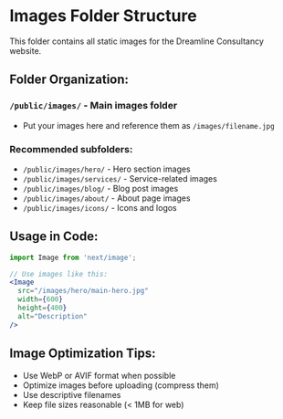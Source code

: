 # Images Folder Structure

This folder contains all static images for the Dreamline Consultancy website.

## Folder Organization:

### `/public/images/` - Main images folder
- Put your images here and reference them as `/images/filename.jpg`

### Recommended subfolders:
- `/public/images/hero/` - Hero section images
- `/public/images/services/` - Service-related images  
- `/public/images/blog/` - Blog post images
- `/public/images/about/` - About page images
- `/public/images/icons/` - Icons and logos

## Usage in Code:
```jsx
import Image from 'next/image';

// Use images like this:
<Image 
  src="/images/hero/main-hero.jpg" 
  width={600} 
  height={400} 
  alt="Description" 
/>
```

## Image Optimization Tips:
- Use WebP or AVIF format when possible
- Optimize images before uploading (compress them)
- Use descriptive filenames
- Keep file sizes reasonable (< 1MB for web)